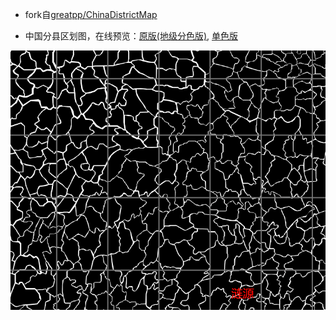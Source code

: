* fork自[greatpp/ChinaDistrictMap](https://github.com/greatpp/ChinaDistrictMap)

* 中国分县区划图，在线预览：[原版(地级分色版)](https://deqoder.github.io/ChinaCountyMap/chinamap.html), [单色版](https://deqoder.github.io/ChinaCountyMap/china-county-map.html)

![image](./a.gif)